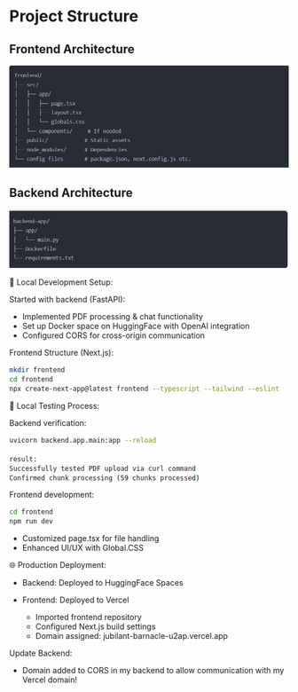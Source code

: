
# Project Structure

## Frontend Architecture
![Frontend Structure](frontend-app-structure.png)

## Backend Architecture 
![Backend Structure](backend-app-structure.png)



🔧 Local Development Setup:

Started with backend (FastAPI):

- Implemented PDF processing & chat functionality
- Set up Docker space on HuggingFace with OpenAI integration
- Configured CORS for cross-origin communication


Frontend Structure (Next.js):
```bash
mkdir frontend
cd frontend
npx create-next-app@latest frontend --typescript --tailwind --eslint
```


🧪 Local Testing Process:

Backend verification:

```bash
uvicorn backend.app.main:app --reload

result:
Successfully tested PDF upload via curl command
Confirmed chunk processing (59 chunks processed)
```

Frontend development:

```bash
cd frontend
npm run dev
```

- Customized page.tsx for file handling
- Enhanced UI/UX with Global.CSS



🌐 Production Deployment:

- Backend: Deployed to HuggingFace Spaces
- Frontend: Deployed to Vercel

  - Imported frontend repository
  - Configured Next.js build settings
  - Domain assigned: jubilant-barnacle-u2ap.vercel.app

Update Backend: 
- Domain added to CORS in my backend to allow communication with my Vercel domain!
